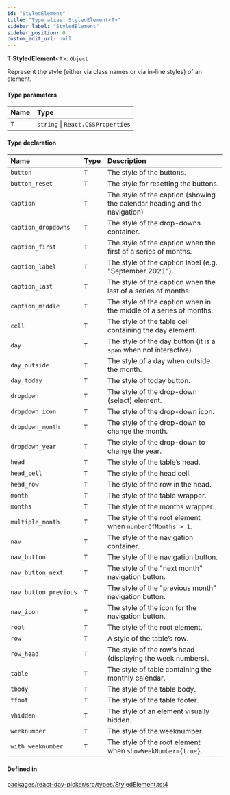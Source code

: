 ```yaml
---
id: "StyledElement"
title: "Type alias: StyledElement<T>"
sidebar_label: "StyledElement"
sidebar_position: 0
custom_edit_url: null
---
```


Ƭ **StyledElement**<`T`\>: `Object`

Represent the style (either via class names or via in-line styles) of an element.

#### Type parameters

| Name | Type |
| :------ | :------ |
| `T` | `string` \| `React.CSSProperties` |

#### Type declaration

| Name | Type | Description |
| :------ | :------ | :------ |
| `button` | `T` | The style of the buttons. |
| `button_reset` | `T` | The style for resetting the buttons. |
| `caption` | `T` | The style of the caption (showing the calendar heading and the navigation) |
| `caption_dropdowns` | `T` | The style of the drop-downs container. |
| `caption_first` | `T` | The style of the caption when the first of a series of months. |
| `caption_label` | `T` | The style of the caption label (e.g. "September 2021"). |
| `caption_last` | `T` | The style of the caption when the last of a series of months. |
| `caption_middle` | `T` | The style of the caption when in the middle of a series of months.. |
| `cell` | `T` | The style of the table cell containing the day element. |
| `day` | `T` | The style of the day button (it is a `span` when not interactive). |
| `day_outside` | `T` | The style of a day when outside the month. |
| `day_today` | `T` | The style of today button. |
| `dropdown` | `T` | The style of the drop-down (select) element. |
| `dropdown_icon` | `T` | The style of the drop-down icon. |
| `dropdown_month` | `T` | The style of the drop-down to change the month. |
| `dropdown_year` | `T` | The style of the drop-down to change the year. |
| `head` | `T` | The style of the table’s head. |
| `head_cell` | `T` | The style of the head cell. |
| `head_row` | `T` | The style of the row in the head. |
| `month` | `T` | The style of the table wrapper. |
| `months` | `T` | The style of the months wrapper. |
| `multiple_month` | `T` | The style of the root element when `numberOfMonths > 1`. |
| `nav` | `T` | The style of the navigation container. |
| `nav_button` | `T` | The style of the navigation button. |
| `nav_button_next` | `T` | The style of the "next month" navigation button. |
| `nav_button_previous` | `T` | The style of the "previous month" navigation button. |
| `nav_icon` | `T` | The style of the icon for the navigation button. |
| `root` | `T` | The style of the root element. |
| `row` | `T` | A style of the table’s row. |
| `row_head` | `T` | The style of the row’s head (displaying the week numbers). |
| `table` | `T` | The style of table containing the monthly calendar. |
| `tbody` | `T` | The style of the table body. |
| `tfoot` | `T` | The style of the table footer. |
| `vhidden` | `T` | The style of an element visually hidden. |
| `weeknumber` | `T` | The style of the weeknumber. |
| `with_weeknumber` | `T` | The style of the root element when `showWeekNumber={true}`. |

#### Defined in

[packages/react-day-picker/src/types/StyledElement.ts:4](https://github.com/gpbl/react-day-picker/blob/0df406c0/packages/react-day-picker/src/types/StyledElement.ts#L4)
